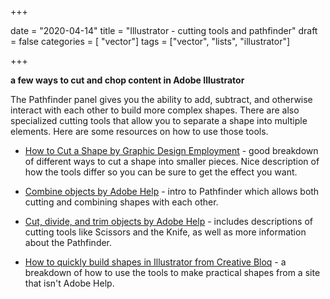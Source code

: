 +++

date = "2020-04-14"
title = "Illustrator - cutting tools and pathfinder"
draft = false
categories = [ "vector"]
tags = ["vector", "lists", "illustrator"]

+++

**a few ways to cut and chop content in Adobe Illustrator**

<!--more-->


The Pathfinder panel gives you the ability to add, subtract, and otherwise interact with each other to build more complex shapes. There are also specialized cutting tools that allow you to separate a shape into multiple elements. Here are some resources on how to use those tools. 



- [How to Cut a Shape by Graphic Design Employment](http://www.graphic-design-employment.com/illustrator-how-to-cut-a-shape.html) - good breakdown of different ways to cut a shape into smaller pieces. Nice description of how the tools differ so you can be sure to get the effect you want. 

- [Combine objects by Adobe Help](https://helpx.adobe.com/illustrator/using/combining-objects.html#pathfinder) - intro to Pathfinder which allows both cutting and combining shapes with each other. 

- [Cut, divide, and trim objects by Adobe Help](https://helpx.adobe.com/illustrator/using/cutting-dividing-objects.html) - includes descriptions of cutting tools like Scissors and the Knife, as well as more information about the Pathfinder.

- [How to quickly build shapes in Illustrator from Creative Bloq](https://www.creativebloq.com/illustrator/how-quickly-build-shapes-illustrator-41514723) - a breakdown of how to use the tools to make practical shapes from a site that isn't Adobe Help.





